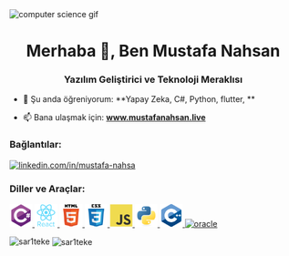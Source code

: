 <img src="https://media.giphy.com/media/POU01YSFVn8zK/giphy.gif" alt="computer science gif" width="1000" />

<h1 align="center">Merhaba 👋, Ben Mustafa Nahsan</h1>
<h3 align="center">Yazılım Geliştirici ve Teknoloji Meraklısı</h3>

- 🌱 Şu anda öğreniyorum: **Yapay Zeka, C#, Python, flutter, **

- 📫 Bana ulaşmak için: **www.mustafanahsan.live**

<h3 align="left">Bağlantılar: </h3>
<p align="left">
  <a href="https://www.linkedin.com/in/mustafa-nahsan-a811b2307/" target="blank">
    <img align="center" src="https://raw.githubusercontent.com/rahuldkjain/github-profile-readme-generator/master/src/images/icons/Social/linked-in-alt.svg" alt="linkedin.com/in/mustafa-nahsa"height="30" width="40" />
  </a>
</p>

<h3 align="left">Diller ve Araçlar:</h3>
<p align="left">
  <a href="https://www.w3schools.com/cs/" target="_blank" rel="noreferrer">
    <img src="https://raw.githubusercontent.com/devicons/devicon/master/icons/csharp/csharp-original.svg" alt="csharp" width="40" height="40"/>
  </a>
  <a href="https://reactjs.org/" target="_blank" rel="noreferrer">
    <img src="https://raw.githubusercontent.com/devicons/devicon/master/icons/react/react-original-wordmark.svg" alt="react" width="40" height="40"/>
  </a>
  <a href="https://www.w3.org/html/" target="_blank" rel="noreferrer">
    <img src="https://raw.githubusercontent.com/devicons/devicon/master/icons/html5/html5-original-wordmark.svg" alt="html5" width="40" height="40"/>
  </a>
  <a href="https://developer.mozilla.org/en-US/docs/Web/CSS" target="_blank" rel="noreferrer">
    <img src="https://raw.githubusercontent.com/devicons/devicon/master/icons/css3/css3-original-wordmark.svg" alt="css3" width="40" height="40"/>
  </a>
  <a href="https://developer.mozilla.org/en-US/docs/Web/JavaScript" target="_blank" rel="noreferrer">
    <img src="https://raw.githubusercontent.com/devicons/devicon/master/icons/javascript/javascript-original.svg" alt="javascript" width="40" height="40"/>
  </a>
  <a href="https://www.python.org" target="_blank" rel="noreferrer">
    <img src="https://raw.githubusercontent.com/devicons/devicon/master/icons/python/python-original.svg" alt="python" width="40" height="40"/>
  </a>
  <a href="https://en.cppreference.com/w/" target="_blank" rel="noreferrer">
    <img src="https://raw.githubusercontent.com/devicons/devicon/master/icons/cplusplus/cplusplus-original.svg" alt="cplusplus" width="40" height="40"/>
  </a>
  <a href="https://www.oracle.com/database/" target="_blank" rel="noreferrer">
    <img src="https://www.vectorlogo.zone/logos/oracle/oracle-icon.svg" alt="oracle" width="40" height="40"/>
  </a>
</p>

<p><img align="left" src="https://github-readme-stats.vercel.app/api/top-langs?username=sar1teke&show_icons=true&locale=en&layout=compact" alt="sar1teke" /></p>

<p>&nbsp;<img align="center" src="https://github-readme-stats.vercel.app/api?username=sar1teke&show_icons=true&locale=en" alt="sar1teke" /></p>
